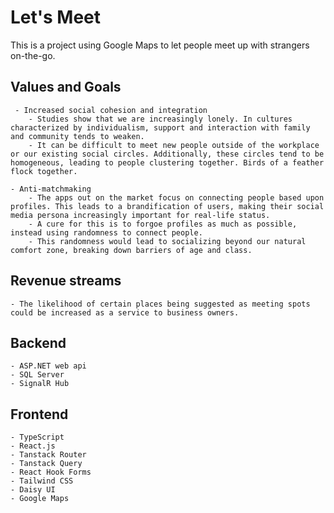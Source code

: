 # Let's Meet

This is a project using Google Maps to let people meet up with strangers on-the-go.

## Values and Goals

     - Increased social cohesion and integration
        - Studies show that we are increasingly lonely. In cultures characterized by individualism, support and interaction with family and community tends to weaken.
        - It can be difficult to meet new people outside of the workplace or our existing social circles. Additionally, these circles tend to be homogeneous, leading to people clustering together. Birds of a feather flock together.

    - Anti-matchmaking
        - The apps out on the market focus on connecting people based upon profiles. This leads to a brandification of users, making their social media persona increasingly important for real-life status.
        - A cure for this is to forgoe profiles as much as possible, instead using randomness to connect people.
        - This randomness would lead to socializing beyond our natural comfort zone, breaking down barriers of age and class.

## Revenue streams

    - The likelihood of certain places being suggested as meeting spots could be increased as a service to business owners.

## Backend

    - ASP.NET web api
    - SQL Server
    - SignalR Hub

## Frontend

    - TypeScript
    - React.js
    - Tanstack Router
    - Tanstack Query
    - React Hook Forms
    - Tailwind CSS
    - Daisy UI
    - Google Maps
